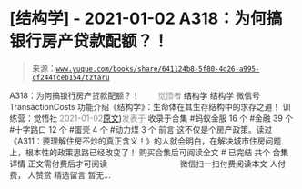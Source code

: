 # [结构学] - 2021-01-02 A318：为何搞银行房产贷款配额？！

> 来源：[`www.yuque.com/books/share/641124b8-5f80-4d26-a995-cf244fceb154/tztaru`](https://www.yuque.com/books/share/641124b8-5f80-4d26-a995-cf244fceb154/tztaru)

<ne-p id="520f42f3293818f927861ebbd5b15da4_p_0" data-lake-id="520f42f3293818f927861ebbd5b15da4_p_0"><ne-text id="uf39fb4be" style="color: rgb(51, 51, 51);">A318：为何搞银行房产贷款配额？！</ne-text></ne-p> <ne-p id="c92be82144802574eb33b76b88668047" data-lake-id="c92be82144802574eb33b76b88668047"><ne-text id="u0a9a74a1" ne-fontsize="12" style="color: rgb(255, 255, 255);">原创</ne-text><ne-text id="u951f9d39" style="color: rgb(140, 140, 140);">觉悟者</ne-text> <ne-text id="u4037474f" ne-fontsize="14">结构学</ne-text></ne-p> <ne-p id="a4f6a6c62cedd14a5bc9a4cee94dd1d3" data-lake-id="a4f6a6c62cedd14a5bc9a4cee94dd1d3"><ne-text id="u0670e121" ne-fontsize="14" ne-bold="true" style="color: rgb(51, 51, 51);">结构学</ne-text></ne-p> <ne-p id="a0e18e51135591f76cf8fabd83a3d6ea" data-lake-id="a0e18e51135591f76cf8fabd83a3d6ea"><ne-text id="u0657ba5f" ne-fontsize="14" style="color: rgb(51, 51, 51);">微信号</ne-text><ne-text id="u8b36d593" ne-fontsize="14" style="color: rgb(51, 51, 51);">TransactionCosts</ne-text></ne-p> <ne-p id="f91e278183f6db73031bdbc8a95b4cff" data-lake-id="f91e278183f6db73031bdbc8a95b4cff"><ne-text id="u5669cf76" ne-fontsize="14" style="color: rgb(51, 51, 51);">功能介绍</ne-text><ne-text id="uf472271b" ne-fontsize="14" style="color: rgb(51, 51, 51);">《结构学》：生命体在其生存结构中的求存之道！ 训练营：觉悟社</ne-text></ne-p> <ne-p id="329d2148e802872b10b7213725c3269f" data-lake-id="329d2148e802872b10b7213725c3269f"><ne-text id="u0d0b2ea2" style="color: rgb(140, 140, 140);">2021-01-02</ne-text>[<ne-text id="u048467f5" ne-fontsize="14">原文</ne-text>](https://mp.weixin.qq.com/s?__biz=MzIzMDYwOTM0Mg==&mid=2247485031&idx=1&sn=c4af23061445755fdb12f1196c108b1d&chksm=e8b19eb6dfc617a015821fd94ff2d8f51a2cb8fb456ddd907206b615bf3240c1597d3618609c#rd))<ne-text id="u5a92573a" ne-fontsize="14" style="color: rgb(140, 140, 140);">发表于</ne-text></ne-p> <ne-p id="0f4978e8078501ae61a216cbd4938d0d" data-lake-id="0f4978e8078501ae61a216cbd4938d0d"><ne-text id="u0817bec7" style="color: rgb(51, 51, 51);">收录于合集</ne-text></ne-p> <ne-p id="9b3eee7ecabc437ab9a221f1ebd851a8" data-lake-id="9b3eee7ecabc437ab9a221f1ebd851a8"><ne-text id="u0377c478" style="color: rgb(51, 51, 51);">#蚂蚁金服 16 个</ne-text></ne-p> <ne-p id="824bea14a1789db0b574dfc503999b60" data-lake-id="824bea14a1789db0b574dfc503999b60"><ne-text id="u35e36b6b" style="color: rgb(51, 51, 51);">#金融 39 个</ne-text></ne-p> <ne-p id="867b4143de48ca4010c5fdea74327157" data-lake-id="867b4143de48ca4010c5fdea74327157"><ne-text id="u5e07a04a" style="color: rgb(51, 51, 51);">#十字路口 12 个</ne-text></ne-p> <ne-p id="4f86f8941745b3205b0053bf51333c91" data-lake-id="4f86f8941745b3205b0053bf51333c91"><ne-text id="u899f95f1" style="color: rgb(51, 51, 51);">#蛋壳 4 个</ne-text></ne-p> <ne-p id="a254859f907ee7fa817e8f1a3f4bda97" data-lake-id="a254859f907ee7fa817e8f1a3f4bda97"><ne-text id="u740ffada" style="color: rgb(51, 51, 51);">#动力煤 3 个</ne-text></ne-p> <ne-p id="3a01eb5009cf2103cd97ed657f30510f" data-lake-id="3a01eb5009cf2103cd97ed657f30510f"><ne-text id="u81c58e88" style="color: rgb(51, 51, 51);">前言</ne-text></ne-p> <ne-p id="8b4f8d7f3d354515c325bb0a509d4002" data-lake-id="8b4f8d7f3d354515c325bb0a509d4002"><ne-text id="ua1aa62c7" style="color: rgb(51, 51, 51);">这不仅是个房产政策。读过《A311：要理解住房不炒的真正含义！》的人就会明白，在解决城市住房问题上，根本性的政策思路已经改变了！</ne-text></ne-p> <ne-p id="fabb878757b584bb78458ab53f377304" data-lake-id="fabb878757b584bb78458ab53f377304" ne-alignment="center"><ne-text id="ue4ac44da" style="color: rgb(51, 51, 51);">购买合集后可阅读全文</ne-text></ne-p> <ne-p id="b4ca2e60e6d84b60a4a5001f534230a0" data-lake-id="b4ca2e60e6d84b60a4a5001f534230a0" ne-alignment="center"><ne-text id="u08a3ae50" style="color: rgb(51, 51, 51);">#</ne-text></ne-p> <ne-p id="aea6aa55fbf4a7f4d47a94b09930287e" data-lake-id="aea6aa55fbf4a7f4d47a94b09930287e" ne-alignment="center"><ne-text id="u20e6659d" style="color: rgb(51, 51, 51);">已完结 共个</ne-text></ne-p> <ne-p id="215a319d57592378bf03f96fe638bc4f" data-lake-id="215a319d57592378bf03f96fe638bc4f" ne-alignment="center"><ne-text id="udc2beb48" ne-fontsize="16">合集详情</ne-text></ne-p> <ne-p id="088d71b61ab09c8aec9ad73e146164d5" data-lake-id="088d71b61ab09c8aec9ad73e146164d5" ne-alignment="center"><ne-text id="uc294f0ef" style="color: rgb(51, 51, 51);">正文需付费后才可阅读</ne-text></ne-p> <ne-p id="4d2d43458371778b16d9faf3c16b4e60" data-lake-id="4d2d43458371778b16d9faf3c16b4e60" ne-alignment="center"><ne-text id="ufc6c1ef1" style="color: rgb(255, 255, 255);">加载中</ne-text></ne-p> <ne-p id="7fb69f62bda83352974581f78d5ed537" data-lake-id="7fb69f62bda83352974581f78d5ed537" ne-alignment="center"><ne-text id="u8a3d5139" style="color: rgb(255, 255, 255);"> 微信豆购买</ne-text></ne-p> <ne-p id="d85ba3f952984410362f6f6f45e5f923" data-lake-id="d85ba3f952984410362f6f6f45e5f923" ne-alignment="center"><ne-text id="u890762e2" style="color: rgb(51, 51, 51);">微信扫一扫付费阅读本文</ne-text></ne-p> <ne-p id="6b310adbb2858fe7c9094c80572242ba" data-lake-id="6b310adbb2858fe7c9094c80572242ba" ne-alignment="center"><ne-text id="u525c8f89" ne-fontsize="13" style="color: rgb(51, 51, 51);">人付费， 人赞赏</ne-text></ne-p> <ne-h3 id="JiHWl" data-lake-id="JiHWl"><ne-heading-ext><ne-heading-anchor></ne-heading-anchor><ne-heading-fold></ne-heading-fold></ne-heading-ext><ne-heading-content><ne-text id="u87e68524" ne-fontsize="16" style="color: rgb(51, 51, 51);">精选留言</ne-text></ne-heading-content></ne-h3> <ne-p id="e4d222aaf36b3b05e1e9e41d10d4caf0" data-lake-id="e4d222aaf36b3b05e1e9e41d10d4caf0"><ne-text id="ud5e5c908" style="color: rgb(51, 51, 51);">暂无...</ne-text></ne-p>